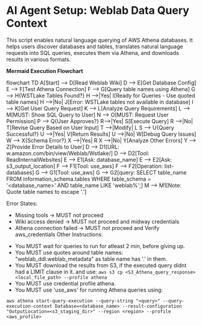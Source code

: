 
# AI Agent Setup: Weblab Data Query Context
This script enables natural language querying of AWS Athena databases. It helps users discover databases and tables, translates natural language requests into SQL queries, executes them via Athena, and downloads results in various formats.

**Mermaid Execution Flowchart**

flowchart TD
A[Start] --> D[Read Weblab Wiki]
D --> E[Get Database Config]
E --> F[Test Athena Connection]
F --> G[Query table names using Athena]
G --> H{WSTLake Tables Found?}
H -->|Yes| I[Ready for Queries - Use quoted table names]
H -->|No| J[Error: WSTLake tables not available in database]
I --> K[Get User Query Request]
K --> L[Analyze Query Requirements]
L --> M[MUST: Show SQL Query to User]
N --> O[MUST: Request User Permission]
P --> Q{User Approves?}
R-->|Yes| S[Execute Query]
R -->|No| T[Revise Query Based on User Input]
T -->|Modify| L
S --> U{Query Successful?}
U -->|Yes| V[Return Results]
U -->|No| W[Debug Query Issues]
W --> X{Schema Error?}
X -->|Yes| R
X -->|No| Y[Analyze Other Errors]
Y --> Z[Provide Error Details to User]
D --> D1[URL: w.amazon.com/bin/view/Weblab/Wstlake/]
D --> D2[Tool: ReadInternalWebsites]
E --> E1[Ask: database_name]
E --> E2[Ask: s3_output_location]
F --> F1[Tool: use_aws]
F --> F2[Operation: list-databases]
G --> G1[Tool: use_aws]
G --> G2[query: SELECT table_name  FROM information_schema.tables  WHERE table_schema = '<database_name>' AND table_name LIKE 'weblab%';]
M --> M1[Note: Quote table names to escape '.']

Error States:
  - Missing tools → MUST not proceed
  - Wiki access denied → MUST not proceed and midway credentials
  - Athena connection failed → MUST not proceed and Verify aws_credentials
Other Instructions:
* You MUST wait for queries to run for atleast 2 min, before giving up.
* You MUST use quotes around table names: "weblab_ddl.weblab_metadata" as table name has '.' in them.
* You MUST download the results from S3, if the executed query didnt had a LIMIT clause in it. and use: `aws s3 cp <S3_Athena_query_response> <local_file_path> --profile athena`
* You MUST use credential profile athena.
* You MUST use 'use_aws' for running Athena queries using:
```
aws athena start-query-execution --query-string "<query>" --query-execution-context Database=<database_name> --result-configuration "OutputLocation=<s3_staging_dir>" --region <region> --profile <aws_profile>
```


